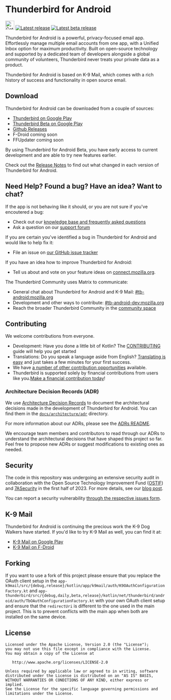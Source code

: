 # Thunderbird for Android

<a href="https://play.google.com/store/apps/details?id=net.thunderbird.android&utm_source=thunderbird-android-github&utm_campaign=badge" target="_blank"><img alt="Get it on Google Play" src="https://www.mozilla.org/media/img/l10n/en-US/firefox/android/btn-google-play-high-res.87d9720bbc8b.png" height="28"></a>
[![Latest release](https://img.shields.io/github/release/thunderbird/thunderbird-android.svg?style=for-the-badge&filter=THUNDERBIRD_*&logo=thunderbird)](https://github.com/thunderbird/thunderbird-android/releases/latest)
[![Latest beta release](https://img.shields.io/github/v/release/thunderbird/thunderbird-android.svg?include_prereleases&style=for-the-badge&label=beta&filter=THUNDERBIRD_*&logo=thunderbird)](https://github.com/thunderbird/thunderbird-android/releases)

Thunderbird for Android is a powerful, privacy-focused email app. Effortlessly manage multiple email accounts from one app, with a Unified Inbox option for maximum productivity. Built on open-source technology and supported by a dedicated team of developers alongside a global community of volunteers, Thunderbird never treats your private data as a product.

Thunderbird for Android is based on K-9 Mail, which comes with a rich history of success and functionality in open source email.

## Download

Thunderbird for Android can be downloaded from a couple of sources:

- [Thunderbird on Google Play](https://play.google.com/store/apps/details?id=net.thunderbird.android&referrer=utm_campaign%3Dandroid_metadata%26utm_medium%3Dweb%26utm_source%3Dgithub.com%26utm_content%3Dlink)
- [Thunderbird Beta on Google Play](https://play.google.com/store/apps/details?id=net.thunderbird.android.beta&referrer=utm_campaign%3Dandroid_metadata%26utm_medium%3Dweb%26utm_source%3Dgithub.com%26utm_content%3Dlink)
- [Github Releases](https://github.com/thunderbird/thunderbird-android/releases)
- F-Droid coming soon
- FFUpdater coming soon

By using Thunderbird for Android Beta, you have early access to current development and are able to try new features earlier.

Check out the [Release Notes](https://github.com/thunderbird/thunderbird-android/releases) to find out what changed in each version of Thunderbird for Android.

## Need Help? Found a bug? Have an idea? Want to chat?

If the app is not behaving like it should, or you are not sure if you've encoutered a bug:

- Check out our [knowledge base and frequently asked questions](https://support.mozilla.org/products/thunderbird-android)
- Ask a question on our [support forum](https://support.mozilla.org/en-US/questions/new/thunderbird-android)

If you are certain you've identified a bug in Thunderbird for Android and would like to help fix it:

- File an issue on [our GitHub issue tracker](https://github.com/thunderbird/thunderbird-android/issues)

If you have an idea how to improve Thunderbird for Android:

- Tell us about and vote on your feature ideas on [connect.mozilla.org](https://connect.mozilla.org/t5/ideas/idb-p/ideas/label-name/thunderbird%20android).

The Thunderbird Community uses Matrix to communicate:

- General chat about Thunderbird for Android and K-9 Mail: [#tb-android:mozilla.org](https://matrix.to/#/#tb-android:mozilla.org)
- Development and other ways to contribute: [#tb-android-dev:mozilla.org](https://matrix.to/#/#tb-android-dev:mozilla.org)
- Reach the broader Thunderbird Community in the [community space](https://matrix.to/#/#thunderbird-community:mozilla.org)

## Contributing

We welcome contributions from everyone.

- Development: Have you done a little bit of Kotlin? The [CONTRIBUTING](docs/CONTRIBUTING.md) guide will help you get started
- Translations: Do you speak a language aside from English? [Translating is easy](https://hosted.weblate.org/projects/tb-android/) and just takes a few minutes for your first success.
- We have [a number of other contribution opportunities](https://blog.thunderbird.net/2024/09/contribute-to-thunderbird-for-android/) available.
- Thunderbird is supported solely by financial contributions from users like you.[Make a financial contribution today](https://www.thunderbird.net/donate/mobile/?form=tfa)!

### Architecture Decision Records (ADR)

We use [Architecture Decision Records](https://adr.github.io/) to document the architectural decisions made in the
development of Thunderbird for Android. You can find them in the [`docs/architecture/adr`](docs/architecture/adr) directory.

For more information about our ADRs, please see the [ADRs README](docs/architecture/adr/README.md).

We encourage team members and contributors to read through our ADRs to understand the architectural decisions that
have shaped this project so far. Feel free to propose new ADRs or suggest modifications to existing ones as needed.

## Security

The code in this repository was undergoing an extensive security audit in collaboration with the Open Source Technology
Improvement Fund ([OSTIF](https://ostif.org/)) and [7ASecurity](https://7asecurity.com/) in the first half of 2023. For
more details, see
our [blog post](https://blog.thunderbird.net/2023/07/k-9-mail-collaborates-with-ostif-and-7asecurity-security-audit/).

You can report a security vulnerability [through the respective issues form](https://github.com/thunderbird/thunderbird-android/security/advisories/new).

## K-9 Mail

Thunderbird for Android is continuing the precious work the K-9 Dog Walkers have started. If you'd like to try K-9 Mail as well, you can find it at:

- [K-9 Mail on Google Play](https://play.google.com/store/apps/details?id=com.fsck.k9&utm_source=thunderbird-android-github&utm_campaign=download-section)
- [K-9 Mail on F-Droid](https://f-droid.org/repository/browse/?fdid=com.fsck.k9)

## Forking

If you want to use a fork of this project please ensure that you replace the OAuth client setup in the `app-k9mail/src/{debug,release}/kotlin/app/k9mail/auth/K9OAuthConfigurationFactory.kt` and `app-thunderbird/src/{debug,daily,beta,release}/kotlin/net/thunderbird/android/auth/TbOAuthConfigurationFactory.kt` with your own OAuth client setup and ensure that the `redirectUri` is different to the one used in the main project. This is to prevent conflicts with the main app when both are installed on the same device.

## License

    Licensed under the Apache License, Version 2.0 (the "License");
    you may not use this file except in compliance with the License.
    You may obtain a copy of the License at

       http://www.apache.org/licenses/LICENSE-2.0

    Unless required by applicable law or agreed to in writing, software
    distributed under the License is distributed on an "AS IS" BASIS,
    WITHOUT WARRANTIES OR CONDITIONS OF ANY KIND, either express or implied.
    See the License for the specific language governing permissions and
    limitations under the License.
